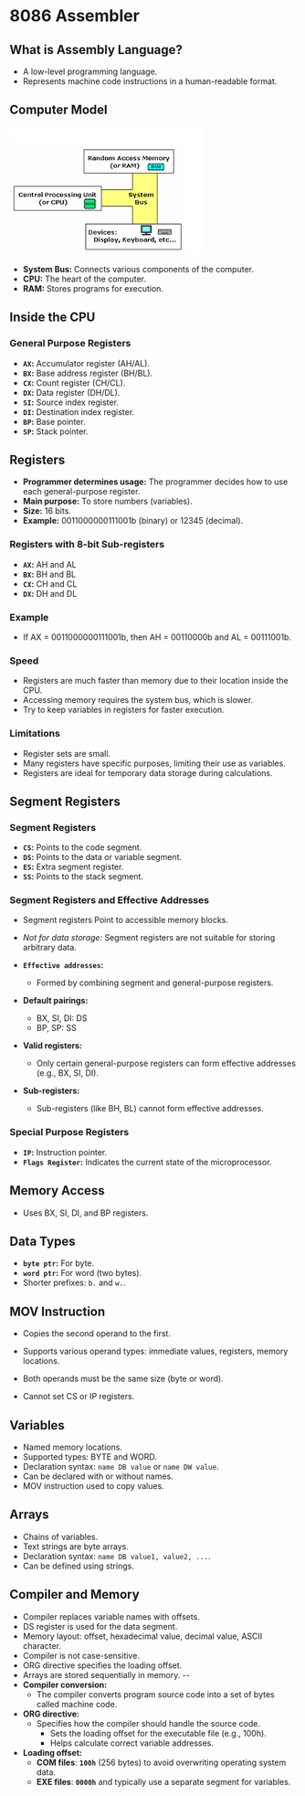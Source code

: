 # 8086 Assembler

## What is Assembly Language?
* A low-level programming language.
* Represents machine code instructions in a human-readable format.

## Computer Model

<img src="Screenshot 2024-09-17 182753.png"> 

* **System Bus:** Connects various components of the computer.
* **CPU:** The heart of the computer.
* **RAM:** Stores programs for execution.

## Inside the CPU
### General Purpose Registers
* **`AX`:** Accumulator register (AH/AL).
* **`BX`:** Base address register (BH/BL).
* **`CX`:** Count register (CH/CL).
* **`DX`:** Data register (DH/DL).
* **`SI`:** Source index register.
* **`DI`:** Destination index register.
* **`BP`:** Base pointer.
* **`SP`:** Stack pointer.

## Registers

* **Programmer determines usage:** The programmer decides how to use each general-purpose register.
* **Main purpose:** To store numbers (variables).
* **Size:** 16 bits.
* **Example:** 0011000000111001b (binary) or 12345 (decimal).

### Registers with 8-bit Sub-registers
* **`AX`:** AH and AL
* **`BX`:** BH and BL
* **`CX`:** CH and CL
* **`DX`:** DH and DL

### Example
* If AX = 0011000000111001b, then AH = 00110000b and AL = 00111001b.

### Speed
* Registers are much faster than memory due to their location inside the CPU.
* Accessing memory requires the system bus, which is slower.
* Try to keep variables in registers for faster execution.

### Limitations
* Register sets are small.
* Many registers have specific purposes, limiting their use as variables.
* Registers are ideal for temporary data storage during calculations.

## Segment Registers

### Segment Registers
* **`CS`:** Points to the code segment.
* **`DS`:** Points to the data or variable segment.
* **`ES`:** Extra segment register.
* **`SS`:** Points to the stack segment.

### Segment Registers and Effective Addresses

* Segment registers Point to accessible memory blocks.
* *Not for data storage:* Segment registers are not suitable for storing arbitrary data.
* **`Effective addresses`:** 
  * Formed by combining segment and general-purpose registers.

* **Default pairings:**
    * BX, SI, DI: DS
    * BP, SP: SS
* **Valid registers:** 
  * Only certain general-purpose registers can form effective addresses (e.g., BX, SI, DI).
* **Sub-registers:** 
  * Sub-registers (like BH, BL) cannot form effective addresses.

### Special Purpose Registers
* **`IP`:** Instruction pointer.
* **`Flags Register`:** Indicates the current state of the microprocessor.

## Memory Access
* Uses BX, SI, DI, and BP registers.

## Data Types
* **`byte ptr`:** For byte.
* **`word ptr`:** For word (two bytes).
* Shorter prefixes: `b.` and `w.`.

## MOV Instruction
* Copies the second operand to the first.
* Supports various operand types: immediate values, registers, memory locations.
* Both operands must be the same size (byte or word).

* Cannot set CS or IP registers.

## Variables
* Named memory locations.
* Supported types: BYTE and WORD.
* Declaration syntax: `name DB value` or `name DW value`.
* Can be declared with or without names.
* MOV instruction used to copy values.

## Arrays
* Chains of variables.
* Text strings are byte arrays.
* Declaration syntax: `name DB value1, value2, ...`.
* Can be defined using strings.

## Compiler and Memory
* Compiler replaces variable names with offsets.
* DS register is used for the data segment.
* Memory layout: offset, hexadecimal value, decimal value, ASCII character.
* Compiler is not case-sensitive.
* ORG directive specifies the loading offset.
* Arrays are stored sequentially in memory.
--
* **Compiler conversion:** 
  * The compiler converts program source code into a set of bytes called machine code.
* **ORG directive:** 
  * Specifies how the compiler should handle the source code.
    * Sets the loading offset for the executable file (e.g., 100h).
    * Helps calculate correct variable addresses.
* **Loading offset:**
    * **COM files**: **`100h`** (256 bytes) to avoid overwriting operating system data.
    * **EXE files**: **`0000h`** and typically use a separate segment for variables.